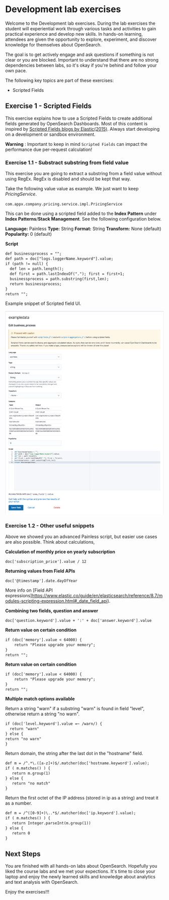 # Development lab exercises

Welcome to the Development lab exercises. During the lab exercises the student will experiential work through various tasks and activities to gain practical experience and develop new skills. In hands-on learning, attendees are given the opportunity to explore, experiment, and discover knowledge for themselves about OpenSearch.

The goal is to get actively engage and ask questions if something is not clear or you are blocked. Important to understand that there are no strong dependencies between labs, so it's okay if you're behind and follow your own pace.

The following key topics are part of these exercises:

- Scripted Fields

## Exercise 1 - Scripted Fields

This exercise explains how to use a Scripted Fields to create additional fields generated by OpenSearch Dashboards. Most of this content is inspired by [Scripted Fields blogs by Elastic(2015)](https://www.elastic.co/blog/using-painless-kibana-scripted-fields). Always start developing on a development or sandbox environment.

**Warning** : Important to keep in mind `Scripted Fields` can impact the performance due per-request calculation!


### Exercise 1.1 - Substract substring from field value

This exercise you are going to extract a substring from a field value without using RegEx. RegEx is disabled and should be kept that way.

Take the following value value as example.  We just want to keep *PricingService*. 

`com.appx.company.pricing.service.impl.PricingService`

This can be done using a scripted field added to the **Index Pattern** under **Index Patterns**/**Stack Management**. See the following configuration below.

**Language:** Painless
**Type:** String
**Format:** String
**Transform:** None (default)
**Popularity:** 0 (default)

**Script**
```
def businessprocess = ""; 
def path = doc["logs.loggerName.keyword"].value;
if (path != null) {
  def len = path.length();
  def first = path.lastIndexOf("."); first = first+1;
  businessprocess = path.substring(first,len);
  return businessprocess;
}
return "";
```

Example snippet of Scripted field UI.

 <img src="https://raw.githubusercontent.com/avwsolutions/opensearch-training-material/main/labs/16-Development/content/scriptedfield.png" alt="scriptedfield">

 
 ### Exercise 1.2 - Other useful snippets 

Above we showed you an advanced Painless script, but easier use cases are also possible. Think about calculations,

 **Calculation of monthly price on yearly subscription**

 ```
doc['subscription_price'].value / 12
 ```

**Returning values from Field APIs**

```
doc['@timestamp'].date.dayOfYear
```

More info on [Field API expressions]https://www.elastic.co/guide/en/elasticsearch/reference/8.7/modules-scripting-expression.html#_date_field_api).

**Combining two fields, question and answer**

```
doc['question.keyword'].value + ':' + doc['answer.keyword'].value
```

**Return value on certain condition**

```
if (doc['memory'].value < 64000) { 
    return "Please upgrade your memory";
}
return "";
```

**Return value on certain condition**

```
if (doc['memory'].value < 64000) { 
    return "Please upgrade your memory";
}
return "";
```

**Multiple match options available**

Return a string "warn" if a substring "warn" is found in field "level", otherwise return a string "no warn".
```
if (doc['level.keyword'].value =~ /warn/) { 
  return "warn"
} else {
return "no warn"
}
```

Return domain, the string after the last dot in the "hostname" field.
```
def m = /^.*\.([a-z]+)$/.matcher(doc['hostname.keyword'].value);
if ( m.matches() ) {
   return m.group(1)
} else {
   return "no match"
}
```

Return the first octet of the IP address (stored in ip as a string) and treat it as a number.
```
def m = /^([0-9]+)\..*$/.matcher(doc['ip.keyword'].value);
if ( m.matches() ) {
   return Integer.parseInt(m.group(1))
} else {
   return 0
}
```

## Next Steps

You are finished with all hands-on labs about OpenSearch. Hopefully you liked the course labs and we met your expections. It's time to close your laptop and enjoy the newly learned skills and knowledge about analytics and text analysis with OpenSearch.

Enjoy the exercises!!!